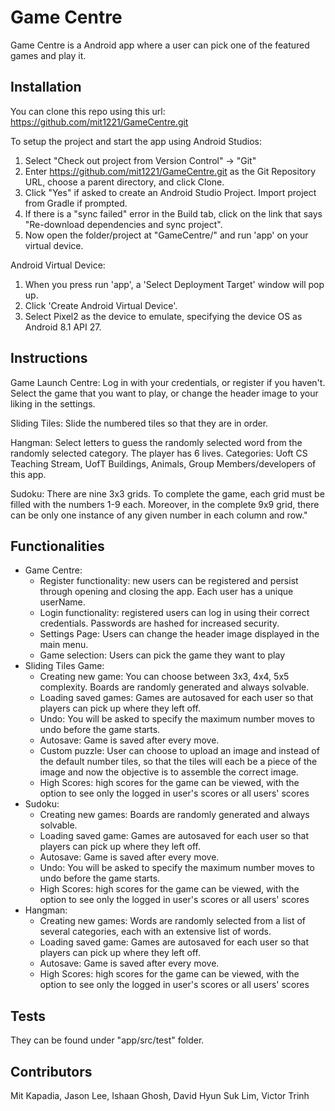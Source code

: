 # Game Centre

Game Centre is a Android app where a user can pick one of the featured games and play it.

## Installation

You can clone this repo using this url:
https://github.com/mit1221/GameCentre.git

To setup the project and start the app using Android Studios:
1. Select "Check out project from Version Control" -> "Git"
2. Enter https://github.com/mit1221/GameCentre.git as the Git Repository URL, choose a parent directory, and click Clone.
3. Click "Yes" if asked to create an Android Studio Project. Import project from Gradle if prompted.
4. If there is a "sync failed" error in the Build tab, click on the link that says "Re-download dependencies and sync project".
5. Now open the folder/project at "GameCentre/" and run 'app' on your virtual device.

Android Virtual Device:
1. When you press run 'app', a 'Select Deployment Target' window will pop up.
2. Click 'Create Android Virtual Device'.
3. Select Pixel2 as the device to emulate, specifying the device OS as Android 8.1 API 27.

## Instructions

Game Launch Centre:
Log in with your credentials, or register if you haven't. Select the game that you want to play,
or change the header image to your liking in the settings.

Sliding Tiles:
Slide the numbered tiles so that they are in order.

Hangman:
Select letters to guess the randomly selected word from the randomly
selected category. The player has 6 lives.
Categories: Uoft CS Teaching Stream, UofT Buildings, Animals, Group Members/developers of this app.

Sudoku:
There are nine 3x3 grids. To complete the game, each grid must be filled with the numbers 1-9 each.
Moreover, in the complete 9x9 grid, there can be only one instance of any given number in each column and row."

## Functionalities

- Game Centre:
    - Register functionality: new users can be registered and persist through opening and closing the app. Each user has a unique userName.
    - Login functionality: registered users can log in using their correct credentials. Passwords are hashed for increased security.
    - Settings Page: Users can change the header image displayed in the main menu.
    - Game selection: Users can pick the game they want to play
- Sliding Tiles Game:
    - Creating new game: You can choose between 3x3, 4x4, 5x5 complexity. Boards are randomly generated and always solvable.
    - Loading saved games: Games are autosaved for each user so that players can pick up where they left off.
    - Undo: You will be asked to specify the maximum number moves to undo before the game starts.
    - Autosave: Game is saved after every move.
    - Custom puzzle: User can choose to upload an image and instead of the default number tiles, so that the tiles will each be
                        a piece of the image and now the objective is to assemble the correct image.
    - High Scores: high scores for the game can be viewed, with the option to see only the logged in user's scores or all users' scores
- Sudoku:
    - Creating new games: Boards are randomly generated and always solvable.
    - Loading saved game: Games are autosaved for each user so that players can pick up where they left off.
    - Autosave: Game is saved after every move.
    - Undo: You will be asked to specify the maximum number moves to undo before the game starts.
    - High Scores: high scores for the game can be viewed, with the option to see only the logged in user's scores or all users' scores
- Hangman:
    - Creating new games: Words are randomly selected from a list of several categories, each with an extensive list of words.
    - Loading saved game: Games are autosaved for each user so that players can pick up where they left off.
    - Autosave: Game is saved after every move.
    - High Scores: high scores for the game can be viewed, with the option to see only the logged in user's scores or all users' scores

## Tests

They can be found under "app/src/test" folder.

## Contributors

Mit Kapadia, Jason Lee, Ishaan Ghosh, David Hyun Suk Lim, Victor Trinh
